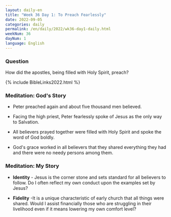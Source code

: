 ```yaml
---
layout: daily-en
title: "Week 36 Day 1: To Preach Fearlessly"
date: 2022-09-05
categories: daily
permalink: /en/daily/2022/wk36-day1-daily.html
weekNum: 36
dayNum: 1
language: English
---
```


### Question     
How did the apostles, being filled with Holy Spirit, preach?

{% include BibleLinks2022.html %} 

### Meditation: God's Story   
+ Peter preached again and about five thousand men believed. 

+ Facing the high priest, Peter fearlessly spoke of Jesus as the only way to Salvation. 

+ All believers prayed together were filled with Holy Spirit and spoke the word of God boldly. 

+ God's grace worked in all believers that they shared everything they had and there were no needy persons among them. 

### Meditation: My Story   
+ **Identity** - Jesus is the corner stone and sets standard for all believers to follow. Do I often reflect my own conduct upon the examples set by Jesus? 

+ **Fidelity** -It is a unique characteristic of early church that all things were shared. Would I assist financially those who are struggling in their livelihood even if it means lowering my own comfort level? 
